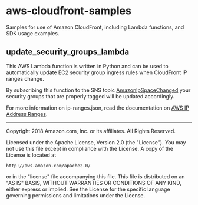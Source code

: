 # aws-cloudfront-samples
Samples for use of Amazon CloudFront, including Lambda functions, and SDK usage examples.

## update_security_groups_lambda

This AWS Lambda function is written in Python and can be used to automatically
update EC2 security group ingress rules when CloudFront IP ranges change.

By subscribing this function to the SNS topic
[AmazonIpSpaceChanged](http://docs.aws.amazon.com/general/latest/gr/aws-ip-ranges.html#subscribe-notifications)
your security groups that are properly tagged will be updated accordingly.


For more information on ip-ranges.json, read the documentation on [AWS IP Address Ranges](http://docs.aws.amazon.com/general/latest/gr/aws-ip-ranges.html).

***

Copyright 2018 Amazon.com, Inc. or its affiliates. All Rights Reserved.

Licensed under the Apache License, Version 2.0 (the "License"). You may not use this file except in compliance with the License. A copy of the License is located at

    http://aws.amazon.com/apache2.0/

or in the "license" file accompanying this file. This file is distributed on an "AS IS" BASIS, WITHOUT WARRANTIES OR CONDITIONS OF ANY KIND, either express or implied. See the License for the specific language governing permissions and limitations under the License.
